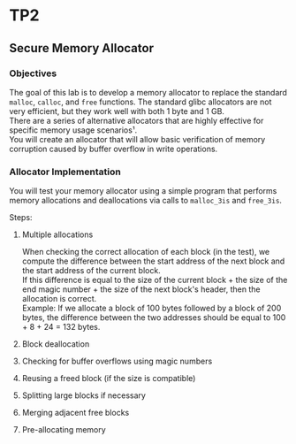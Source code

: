 # TP2
## Secure Memory Allocator

### Objectives
The goal of this lab is to develop a memory allocator to replace the standard `malloc`, `calloc`, and `free` functions. The standard glibc allocators are not very efficient, but they work well with both 1 byte and 1 GB.  
There are a series of alternative allocators that are highly effective for specific memory usage scenarios¹.  
You will create an allocator that will allow basic verification of memory corruption caused by buffer overflow in write operations.

### Allocator Implementation
You will test your memory allocator using a simple program that performs memory allocations and deallocations via calls to `malloc_3is` and `free_3is`.

Steps:
1. Multiple allocations

   When checking the correct allocation of each block (in the test), we compute the difference between the start address of the next block and the start address of the current block.  
   If this difference is equal to the size of the current block + the size of the end magic number + the size of the next block's header, then the allocation is correct.  
   Example: If we allocate a block of 100 bytes followed by a block of 200 bytes, the difference between the two addresses should be equal to 100 + 8 + 24 = 132 bytes.

2. Block deallocation
3. Checking for buffer overflows using magic numbers
4. Reusing a freed block (if the size is compatible)
5. Splitting large blocks if necessary
6. Merging adjacent free blocks
7. Pre-allocating memory
